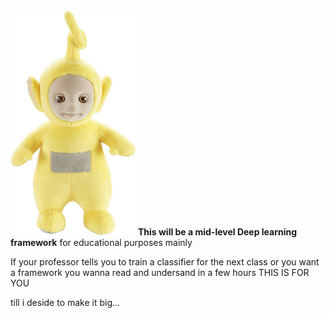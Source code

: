 <img src=./utils/img/lala.jpeg alt=drawing width=200/>
<b>This will be a mid-level Deep learning framework</b>
for educational purposes mainly

If your professor tells you to train a classifier for the next class
or you want a framework you wanna read and undersand in a few hours 
THIS IS FOR YOU

till i deside to make it big...
